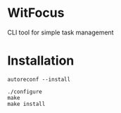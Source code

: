 # WitFocus
CLI tool for simple task management

# Installation

```
autoreconf --install

./configure
make
make install
```


